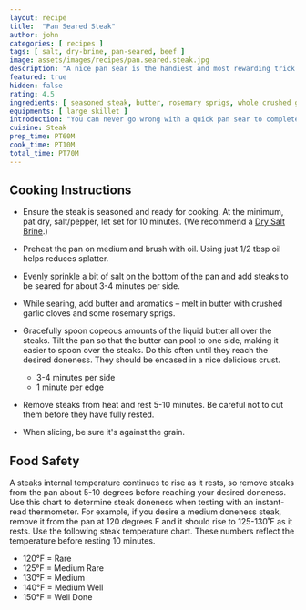```yaml
---
layout: recipe
title:  "Pan Seared Steak"
author: john
categories: [ recipes ]
tags: [ salt, dry-brine, pan-seared, beef ]
image: assets/images/recipes/pan.seared.steak.jpg
description: "A nice pan sear is the handiest and most rewarding trick on the stove."
featured: true
hidden: false
rating: 4.5
ingredients: [ seasoned steak, butter, rosemary sprigs, whole crushed garlic, olive oil ]
equipments: [ large skillet ]
introduction: "You can never go wrong with a quick pan sear to complete your meal.  Mix it up with some garlic and rosemary sprigs to bring out some amazing flavor."
cuisine: Steak
prep_time: PT60M
cook_time: PT10M
total_time: PT70M
---
```


## Cooking Instructions

- Ensure the steak is seasoned and ready for cooking.  At the minimum, pat dry, salt/pepper, let set for 10 minutes.  (We recommend a [Dry Salt Brine](/dry-salt-brined-steak).)

- Preheat the pan on medium and brush with oil. Using just 1/2 tbsp oil helps reduces splatter.

- Evenly sprinkle a bit of salt on the bottom of the pan and add steaks to be seared for about 3-4 minutes per side.

- While searing, add butter and aromatics – melt in butter with crushed garlic cloves and some rosemary sprigs.

- Gracefully spoon copeous amounts of the liquid butter all over the steaks.  Tilt the pan so that the butter can pool to one side, making it easier to spoon over the steaks.  Do this often until they reach the desired doneness.  They should be encased in a nice delicious crust.
  - 3-4 minutes per side
  - 1 minute per edge

- Remove steaks from heat and rest 5-10 minutes.  Be careful not to cut them before they have fully rested.

- When slicing, be sure it's against the grain.

## Food Safety

A steaks internal temperature continues to rise as it rests, so remove steaks from the pan about 5-10 degrees before reaching your desired doneness. Use this chart to determine steak doneness when testing with an instant-read thermometer. For example, if you desire a medium doneness steak, remove it from the pan at 120 degrees F and it should rise to 125-130˚F as it rests. Use the following steak temperature chart. These numbers reflect the temperature before resting 10 minutes.

- 120°F = Rare
- 125°F = Medium Rare
- 130°F = Medium
- 140°F = Medium Well
- 150°F = Well Done

